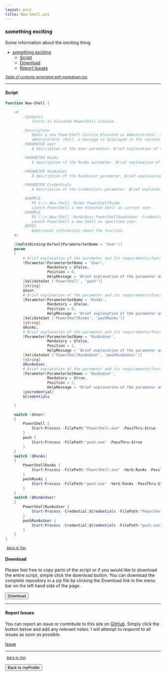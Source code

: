 ```yaml
---
layout: post
title: New-Shell.ps1
---
```


### something exciting

Some information about the exciting thing

- [something exciting](#something-exciting)
  - [Script](#script)
  - [Download](#download)
  - [Report Issues](#report-issues)

<small><i><a href='http://ecotrust-canada.github.io/markdown-toc/'>Table of contents generated with markdown-toc</a></i></small>

---

#### Script

```powershell
function New-Shell {

	<#
		.Synopsis
			Starts an Elevated PowerShell Console.

		.Description
			Opens a new PowerShell Console Elevated as Administrator. If the user is already running an elevated
			administrator shell, a message is displayed in the console session.
		.PARAMETER User
			A description of the User parameter. Brief explanation of the parameter and its requirements/function

		.PARAMETER RunAs
			A description of the RunAs parameter. Brief explanation of the parameter and its requirements/function

		.PARAMETER RunAsUser
			A description of the RunAsUser parameter. Brief explanation of the parameter and its requirements/function

		.PARAMETER Credentials
			A description of the Credentials parameter. Brief explanation of the parameter and its requirements/function

		.EXAMPLE
			PS C:\> New-Shell -RunAs PowerShellRunAs
			Launch PowerShell a new elevated Shell as current user.
		.EXAMPLE
			PS C:\> New-Shell -RunAsUser PowerShellRunAsUser -Credentials (Get-Credential)
			Launch PowerShell a new Shell as specified user.
		.NOTES
			Additional information about the function.
	#>

	[CmdletBinding(DefaultParameterSetName = 'User')]
	param
	(
		# Brief explanation of the parameter and its requirements/function
		[Parameter(ParameterSetName = 'User',
				   Mandatory = $false,
				   Position = 0,
				   HelpMessage = 'Brief explanation of the parameter and its requirements/function')]
		[ValidateSet ('PowerShell', 'pwsh')]
		[string]
		$User,
		# Brief explanation of the parameter and its requirements/function
		[Parameter(ParameterSetName = 'RunAs',
				   Mandatory = $false,
				   Position = 0,
				   HelpMessage = 'Brief explanation of the parameter and its requirements/function')]
		[ValidateSet ('PowerShellRunAs', 'pwshRunAs')]
		[string]
		$RunAs,
		# Brief explanation of the parameter and its requirements/function
		[Parameter(ParameterSetName = 'RunAsUser',
				   Mandatory = $false,
				   Position = 1,
				   HelpMessage = 'Brief explanation of the parameter and its requirements/function')]
		[ValidateSet ('PowerShellRunAsUser', 'pwshRunAsUser')]
		[string]
		$RunAsUser,
		# Brief explanation of the parameter and its requirements/function
		[Parameter(ParameterSetName = 'RunAsUser',
				   Mandatory = $true,
				   Position = 2,
				   HelpMessage = 'Brief explanation of the parameter and its requirements/function')]
		[pscredential]
		$Credentials

	)

	switch ($User)
	{
		PowerShell {
			Start-Process -FilePath:"PowerShell.exe" -PassThru:$true
		}
		pwsh {
			Start-Process -FilePath:"pwsh.exe" -PassThru:$true
		}
	}
	switch ($RunAs)
	{
		PowerShellRunAs {
			Start-Process -FilePath:"PowerShell.exe" -Verb:RunAs -PassThru:$true
		}
		pwshRunAs {
			Start-Process -FilePath:"pwsh.exe" -Verb:RunAs -PassThru:$true
		}
	}
	switch ($RunAsUser)
	{
		PowerShellRunAsUser {
			Start-Process -Credential:$Credentials -FilePath:"PowerShell.exe" -LoadUserProfile:$true -UseNewEnvironment:$true -ArgumentList @("-Mta")
		}
		pwshRunAsUser {
			Start-Process -Credential:$Credentials -FilePath:"pwsh.exe" -LoadUserProfile:$true -UseNewEnvironment:$true -ArgumentList @("-Mta")
		}
	}
}
```

<span style="font-size:11px;"><a href="#"><i class="fas fa-caret-up" aria-hidden="true" style="color: white; margin-right:5px;"></i>Back to Top</a></span>

#### Download

Please feel free to copy parts of the script or if you would like to download the entire script, simple click the download button. You can download the complete repository in a zip file by clicking the Download link in the menu bar on the left hand side of the page.

<button class="btn" type="submit" onclick="window.open('https://scripts.lukeleigh.com/powershell/functions/myProfile/New-Shell.ps1')">
    <i class="fa fa-cloud-download-alt">
    </i>
        Download
</button>

---

#### Report Issues

You can report an issue or contribute to this site on <a href="https://github.com/BanterBoy/scripts-blog/issues">GitHub</a>. Simply click the button below and add any relevant notes. I will attempt to respond to all issues as soon as possible.

<!-- Place this tag where you want the button to render. -->

<a class="github-button" href="https://github.com/BanterBoy/scripts-blog/issues/new?title=New-Shell.ps1&body=There is a problem with this function. Please find details below." data-show-count="true" aria-label="Issue BanterBoy/scripts-blog on GitHub">Issue</a>

---

<span style="font-size:11px;"><a href="#"><i class="fas fa-caret-up" aria-hidden="true" style="color: white; margin-right:5px;"></i>Back to Top</a></span>

<a href="/menu/_pages/myProfile.html">
    <button class="btn">
        <i class='fas fa-reply'>
        </i>
            Back to myProfile
    </button>
</a>

[1]: http://ecotrust-canada.github.io/markdown-toc
[2]: https://github.com/googlearchive/code-prettify

